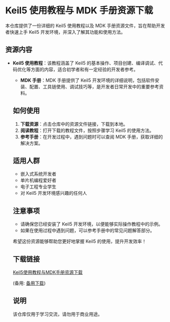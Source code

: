 # Keil5 使用教程与 MDK 手册资源下载

本仓库提供了一份详细的 Keil5 使用教程以及 MDK 手册资源文件，旨在帮助开发者快速上手 Keil5 开发环境，并深入了解其功能和使用方法。

## 资源内容

- **Keil5 使用教程**：该教程涵盖了 Keil5 的基本操作、项目创建、编译调试、代码优化等方面的内容，适合初学者和有一定经验的开发者参考。

  - **MDK 手册**：MDK 手册提供了 Keil5 开发环境的详细说明，包括软件安装、配置、工具链使用、调试技巧等，是开发者日常开发中的重要参考资料。

  ## 如何使用

  1. **下载资源**：点击仓库中的资源文件链接，下载到本地。
  2. **阅读教程**：打开下载的教程文件，按照步骤学习 Keil5 的使用方法。
  3. **参考手册**：在开发过程中，遇到问题时可以查阅 MDK 手册，获取详细的解决方案。

  ## 适用人群

  - 嵌入式系统开发者
  - 单片机编程爱好者
  - 电子工程专业学生
  - 对 Keil5 开发环境感兴趣的任何人

  ## 注意事项

  - 请确保您已经安装了 Keil5 开发环境，以便能够实际操作教程中的示例。
  - 如果在使用过程中遇到问题，可以参考手册中的常见问题解答部分。

  希望这份资源能够帮助您更好地掌握 Keil5 的使用，提升开发效率！

  ## 下载链接
  [Keil5使用教程与MDK手册资源下载](https://pan.quark.cn/s/c8c33819775c) 

  (备用: [备用下载](https://pan.baidu.com/s/1qiV4Y0g-uEAZ7NDNtEWw0w?pwd=1234))

  ## 说明

  该仓库仅用于学习交流，请勿用于商业用途。
